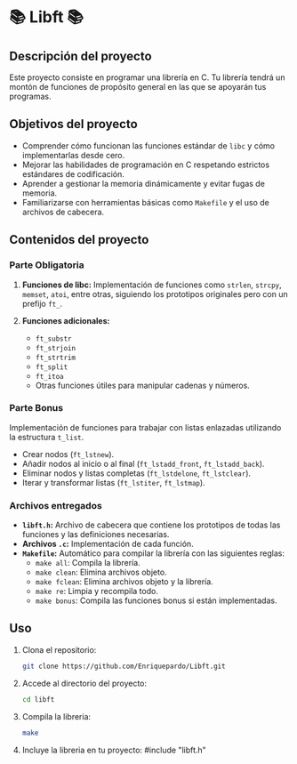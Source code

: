  # 📚 Libft 📚

## Descripción del proyecto

Este proyecto consiste en programar una librería en C. Tu librería tendrá un montón de funciones de propósito general en las que se apoyarán tus programas.

## Objetivos del proyecto

- Comprender cómo funcionan las funciones estándar de `libc` y cómo implementarlas desde cero.
- Mejorar las habilidades de programación en C respetando estrictos estándares de codificación.
- Aprender a gestionar la memoria dinámicamente y evitar fugas de memoria.
- Familiarizarse con herramientas básicas como `Makefile` y el uso de archivos de cabecera.

## Contenidos del proyecto

### Parte Obligatoria

1. **Funciones de libc:** 
   Implementación de funciones como `strlen`, `strcpy`, `memset`, `atoi`, entre otras, siguiendo los prototipos originales pero con un prefijo `ft_`.
   
2. **Funciones adicionales:**
   - `ft_substr`
   - `ft_strjoin`
   - `ft_strtrim`
   - `ft_split`
   - `ft_itoa`
   - Otras funciones útiles para manipular cadenas y números.

### Parte Bonus

Implementación de funciones para trabajar con listas enlazadas utilizando la estructura `t_list`.

- Crear nodos (`ft_lstnew`).
- Añadir nodos al inicio o al final (`ft_lstadd_front`, `ft_lstadd_back`).
- Eliminar nodos y listas completas (`ft_lstdelone`, `ft_lstclear`).
- Iterar y transformar listas (`ft_lstiter`, `ft_lstmap`).

### Archivos entregados

- **`libft.h`:** Archivo de cabecera que contiene los prototipos de todas las funciones y las definiciones necesarias.
- **Archivos `.c`:** Implementación de cada función.
- **`Makefile`:** Automático para compilar la librería con las siguientes reglas:
  - `make all`: Compila la librería.
  - `make clean`: Elimina archivos objeto.
  - `make fclean`: Elimina archivos objeto y la librería.
  - `make re`: Limpia y recompila todo.
  - `make bonus`: Compila las funciones bonus si están implementadas.

## Uso

1. Clona el repositorio:
   ```bash
   git clone https://github.com/Enriquepardo/Libft.git
2. Accede al directorio del proyecto:
   ```bash
   cd libft
3. Compila la libreria:
   ```bash
   make
4. Incluye la libreria en tu proyecto:
   #include "libft.h"

